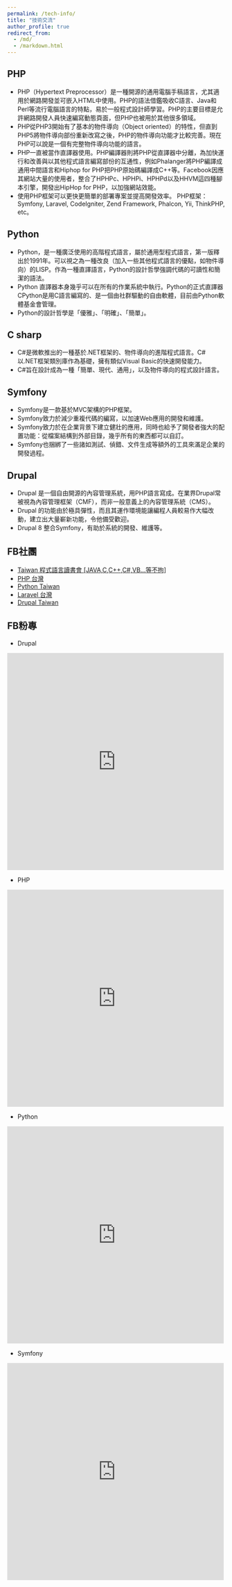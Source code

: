```yaml
---
permalink: /tech-info/
title: "技術交流"
author_profile: true
redirect_from: 
  - /md/
  - /markdown.html
---
```


## PHP

* PHP（Hypertext Preprocessor）是一種開源的通用電腦手稿語言，尤其適用於網路開發並可嵌入HTML中使用。PHP的語法借鑑吸收C語言、Java和Perl等流行電腦語言的特點，易於一般程式設計師學習。PHP的主要目標是允許網路開發人員快速編寫動態頁面，但PHP也被用於其他很多領域。
* PHP從PHP3開始有了基本的物件導向（Object oriented）的特性，但直到PHP5將物件導向部份重新改寫之後，PHP的物件導向功能才比較完善。現在PHP可以說是一個有完整物件導向功能的語言。
* PHP一直被當作直譯器使用。PHP編譯器則將PHP從直譯器中分離，為加快運行和改善與以其他程式語言編寫部份的互通性，例如Phalanger將PHP編譯成通用中間語言和Hiphop for PHP把PHP原始碼編譯成C++等。Facebook因應其網站大量的使用者，整合了HPHPc、HPHPi、HPHPd以及HHVM這四種腳本引擎，開發出HipHop for PHP，以加強網站效能。
* 使用PHP框架可以更快更簡單的部署專案並提高開發效率。
PHP框架：Symfony, Laravel, CodeIgniter, Zend Framework, Phalcon, Yii, ThinkPHP, etc。

## Python

* Python，是一種廣泛使用的高階程式語言，屬於通用型程式語言，第一版釋出於1991年。可以視之為一種改良（加入一些其他程式語言的優點，如物件導向）的LISP。作為一種直譯語言，Python的設計哲學強調代碼的可讀性和簡潔的語法。
* Python 直譯器本身幾乎可以在所有的作業系統中執行。Python的正式直譯器CPython是用C語言編寫的、是一個由社群驅動的自由軟體，目前由Python軟體基金會管理。
* Python的設計哲學是「優雅」、「明確」、「簡單」。

## C sharp

* C#是微軟推出的一種基於.NET框架的、物件導向的進階程式語言。C#以.NET框架類別庫作為基礎，擁有類似Visual Basic的快速開發能力。
* C#旨在設計成為一種「簡單、現代、通用」，以及物件導向的程式設計語言。

## Symfony

* Symfony是一款基於MVC架構的PHP框架。
* Symfony致力於減少重複代碼的編寫，以加速Web應用的開發和維護。
* Symfony致力於在企業背景下建立健壯的應用，同時也給予了開發者強大的配置功能：從檔案結構到外部目錄，幾乎所有的東西都可以自訂。
* Symfony也捆綁了一些諸如測試、偵錯、文件生成等額外的工具來滿足企業的開發過程。

## Drupal

* Drupal 是一個自由開源的內容管理系統，用PHP語言寫成。在業界Drupal常被視為內容管理框架（CMF），而非一般意義上的內容管理系統（CMS）。
* Drupal 的功能由於極具彈性，而且其運作環境能讓編程人員較易作大幅改動，建立出大量嶄新功能，令他備受歡迎。
* Drupal 8 整合Symfony，有助於系統的開發、維護等。



## FB社團
* <a href="https://www.facebook.com/groups/1403852566495675/" target = "_blank">Taiwan 程式語言讀書會 [JAVA,C,C++,C#,VB...等不拘]</a>
* <a href="https://www.facebook.com/groups/199493136812961/" target = "_blank">PHP 台灣</a>
* <a href="https://www.facebook.com/groups/pythontw/">Python Taiwan</a>
* <a href="https://www.facebook.com/groups/laravel.tw/" target = "_blank">Laravel 台灣</a>
* <a href="https://www.facebook.com/groups/drupaltaiwan/">Drupal Taiwan</a>

## FB粉專

* Drupal
<iframe src="https://www.facebook.com/plugins/page.php?href=https%3A%2F%2Fwww.facebook.com%2Fdrupal8%2F&tabs=timeline&width=500&height=500&small_header=true&adapt_container_width=true&hide_cover=false&show_facepile=true&appId" width="500" height="500" style="border:none;overflow:hidden" scrolling="no" frameborder="0" allowTransparency="true" allow="encrypted-media"></iframe>

* PHP
<iframe src="https://www.facebook.com/plugins/page.php?href=https%3A%2F%2Fwww.facebook.com%2FPHP-109797105707485%2F&tabs=timeline&width=500&height=500&small_header=true&adapt_container_width=true&hide_cover=false&show_facepile=true&appId" width="500" height="500" style="border:none;overflow:hidden" scrolling="no" frameborder="0" allowTransparency="true" allow="encrypted-media"></iframe>

* Python
<iframe src="https://www.facebook.com/plugins/page.php?href=https%3A%2F%2Fwww.facebook.com%2Fpythonlang%2F&tabs=timeline&width=500&height=500&small_header=true&adapt_container_width=true&hide_cover=false&show_facepile=true&appId" width="500" height="500" style="border:none;overflow:hidden" scrolling="no" frameborder="0" allowTransparency="true" allow="encrypted-media"></iframe>

* Symfony
<iframe src="https://www.facebook.com/plugins/page.php?href=https%3A%2F%2Fwww.facebook.com%2FSymfonyFramework%2F&tabs=timeline&width=500&height=500&small_header=true&adapt_container_width=true&hide_cover=false&show_facepile=true&appId" width="500" height="500" style="border:none;overflow:hidden" scrolling="no" frameborder="0" allowTransparency="true" allow="encrypted-media"></iframe>
